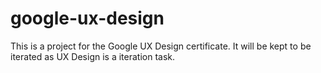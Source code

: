 # google-ux-design
This is a project for the Google UX Design certificate. It will be kept to be iterated as UX Design is a iteration task.

